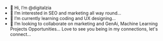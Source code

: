 - 👋 Hi, I’m @digitalzia
- 👀 I’m interested in SEO and marketing all way round...
- 🌱 I’m currently learning coding and UX designing...
- 💞️ I’m looking to collaborate on marketing and GenAi, Machine Learning Projects Opportunities...
Love to see you being in my connections, let's connect...
